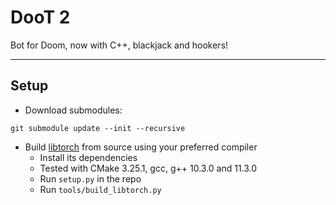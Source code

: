 DooT 2
======

Bot for Doom, now with C++, blackjack and hookers!

---

Setup
-----

- Download submodules:
```
git submodule update --init --recursive
```

- Build [libtorch](https://github.com/pytorch/pytorch) from source using your preferred compiler
  - Install its dependencies
  - Tested with CMake 3.25.1, gcc, g++ 10.3.0 and 11.3.0
  - Run `setup.py` in the repo
  - Run `tools/build_libtorch.py`